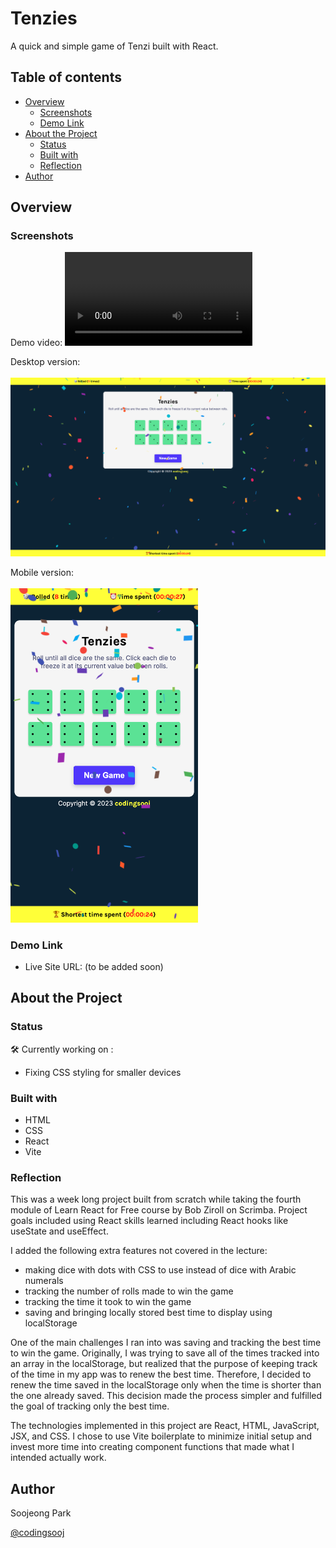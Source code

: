 # Tenzies

A quick and simple game of Tenzi built with React.

## Table of contents

- [Overview](#overview)
  - [Screenshots](#screenshots)
  - [Demo Link](#demo-link)
- [About the Project](#about-the-project)
  - [Status](#status)
  - [Built with](#built-with)
  - [Reflection](#reflection)
- [Author](#author)

## Overview

### Screenshots

Demo video:
<video src="https://user-images.githubusercontent.com/126619528/224119004-e2c7e9bf-12a3-49cc-aa61-d133d4e5d652.mov" type="video/mp4" controls autoplay />

Desktop version:<br/><br/>
<img src="./tenzies-desktop.png" width="800">

Mobile version:<br/><br/>
<img src="./tenzies-mobile.png" width="300">

### Demo Link

- Live Site URL: (to be added soon)

## About the Project

### Status

🛠 Currently working on :

- Fixing CSS styling for smaller devices

### Built with

- HTML
- CSS
- React
- Vite

### Reflection

This was a week long project built from scratch while taking the fourth module of Learn React for Free course by Bob Ziroll on Scrimba. Project goals included using React skills learned including React hooks like useState and useEffect.

I added the following extra features not covered in the lecture:

- making dice with dots with CSS to use instead of dice with Arabic numerals
- tracking the number of rolls made to win the game
- tracking the time it took to win the game
- saving and bringing locally stored best time to display using localStorage

One of the main challenges I ran into was saving and tracking the best time to win the game. Originally, I was trying to save all of the times tracked into an array in the localStorage, but realized that the purpose of keeping track of the time in my app was to renew the best time. Therefore, I decided to renew the time saved in the localStorage only when the time is shorter than the one already saved. This decision made the process simpler and fulfilled the goal of tracking only the best time.

The technologies implemented in this project are React, HTML, JavaScript, JSX, and CSS. I chose to use Vite boilerplate to minimize initial setup and invest more time into creating component functions that made what I intended actually work.

## Author

Soojeong Park

[@codingsooj](https://twitter.com/codingsooj)
